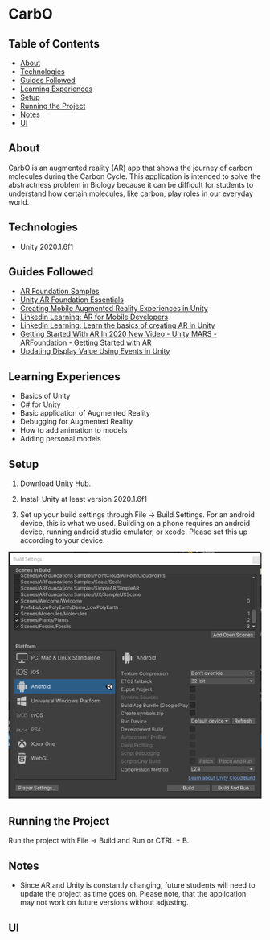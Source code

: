 # CarbO

## Table of Contents

* [About](#about)
* [Technologies](#technologies)
* [Guides Followed](#guides-followed)
* [Learning Experiences](#learing-experiences)
* [Setup](#setup)
* [Running the Project](#running-the-project)
* [Notes](#Notes)
* [UI](#UI)

## About

CarbO is an augmented reality (AR) app that shows the journey of carbon molecules during the Carbon Cycle. This application is intended to solve the abstractness problem in Biology because it can be difficult for students to understand how certain molecules, like carbon, play roles in our everyday world. 

## Technologies

* Unity 2020.1.6f1

## Guides Followed

* [AR Foundation Samples](https://github.com/Unity-Technologies/arfoundation-samples)
* [Unity AR Foundation Essentials](https://github.com/dilmerv/UnityARFoundationEssentials)
* [Creating Mobile Augmented Reality Experiences in Unity](https://programminghistorian.org/en/lessons/creating-mobile-augmented-reality-experiences-in-unity#xcode)
* [Linkedin Learning: AR for Mobile Developers](https://www.linkedin.com/learning/ar-for-mobile-developers/welcome?u=2163426)
* [Linkedin Learning: Learn the basics of creating AR in Unity](https://www.linkedin.com/learning/unity-ar-visualization-01-basic-concepts/learn-the-basics-of-creating-ar-in-unity?u=2163426)
* [Getting Started With AR In 2020 New Video - Unity MARS - ARFoundation - Getting Started with AR](https://www.youtube.com/watch?v=vdirZZt0HTg)
* [Updating Display Value Using Events in Unity](https://www.youtube.com/watch?v=jS2zpYLZZ9w&list=LL&index=3&t=4s)

## Learning Experiences

* Basics of Unity
* C# for Unity
* Basic application of Augmented Reality 
* Debugging for Augmented Reality
* How to add animation to models
* Adding personal models

## Setup

1. Download Unity Hub.

2. Install Unity at least version 2020.1.6f1

3. Set up your build settings through File -> Build Settings. For an android device, this is what we used. Building on a phone requires an android device, running android studio emulator, or xcode. Please set this up according to your device.

![Build Settings](https://github.com/Mobile-STEM/Carbo/blob/main/Assets/Images/BuildSettingsAndroid.PNG?raw=true "Build Settings Window")

## Running the Project

Run the project with File -> Build and Run or CTRL + B.

## Notes
* Since AR and Unity is constantly changing, future students will need to update the project as time goes on. Please note, that the application may not work on future versions without adjusting.

## UI


